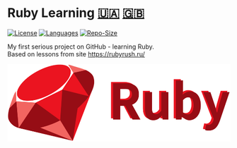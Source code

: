 # Ruby Learning [🇺🇦](https://github.com/RutarAndriy/Ruby_Learning/blob/master/README.ua.md) [🇬🇧](https://github.com/RutarAndriy/Ruby_Learning/blob/master/README.md)

[![License](https://img.shields.io/github/license/RutarAndriy/Ruby_Learning?color=%23FF5555)](https://opensource.org/licenses/MIT)
[![Languages](https://img.shields.io/github/languages/top/RutarAndriy/Ruby_Learning?color=success)](https://github.com/RutarAndriy/Ruby_Learning)
[![Repo-Size](https://img.shields.io/github/repo-size/RutarAndriy/Ruby_Learning)](https://github.com/RutarAndriy/Ruby_Learning)

My first serious project on GitHub - learning Ruby. \
Based on lessons from site https://rubyrush.ru/

<img src="/Ruby.svg" width="515" height="176">
